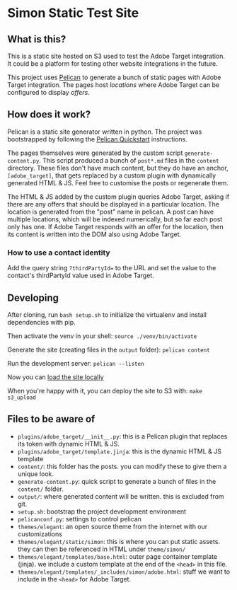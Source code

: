 # Simon Static Test Site

## What is this?

This is a static site hosted on S3 used to test the Adobe Target integration.
It could be a platform for testing other website integrations in the future.

This project uses [Pelican](https://github.com/getpelican/pelican) to generate a
bunch of static pages with Adobe Target integration.  The pages host *locations*
where Adobe Target can be configured to display *offers*.

## How does it work?

Pelican is a static site generator written in python.  The project was 
bootstrapped by following the 
[Pelican Quickstart](https://docs.getpelican.com/en/stable/quickstart.html)
instructions.
 
The pages themselves were generated by the custom script `generate-content.py`.
This script produced a bunch of `post*.md` files in the `content` directory. 
These files don't have much content, but they do have an anchor, 
`[adobe_target]`, that gets replaced by a custom plugin with dynamically 
generated HTML & JS.  Feel free to customise the posts or regenerate them.

The HTML & JS added by the custom plugin queries Adobe Target, asking if there
are any offers that should be displayed in a particular location.  The location
is generated from the "post" name in pelican.  A post can have multiple 
locations, which will be indexed numerically, but so far each post only has one.
If Adobe Target responds with an offer for the location, then its content is
written into the DOM also using Adobe Target.

### How to use a contact identity

Add the query string `?thirdPartyId=` to the URL and set the value to the
contact's thirdPartyId value used in Adobe Target. 

## Developing

After cloning, run `bash setup.sh` to initialize the virtualenv and install 
dependencies with pip.

Then activate the venv in your shell: `source ./venv/bin/activate`

Generate the site (creating files in the `output` folder): `pelican content`

Run the development server: `pelican --listen`

Now you can [load the site locally](http://localhost:8000)

When you're happy with it, you can deploy the site to S3 with: `make s3_upload`

## Files to be aware of

- `plugins/adobe_target/__init__.py`: this is a Pelican plugin that replaces its
token with dynamic HTML & JS.
- `plugins/adobe_target/template.jinja`: this is the dynamic HTML & JS template
- `content/`: this folder has the posts.  you can modify these to give them a
unique look.
- `generate-content.py`: quick script to generate a bunch of files in the 
`content/` folder.
- `output/`: where generated content will be written. this is excluded from git.
- `setup.sh`: bootstrap the project development environment
- `pelicanconf.py`: settings to control pelican
- `themes/elegant`: an open source theme from the internet with our
customizations
- `themes/elegant/static/simon`: this is where you can put static assets. they
can then be referenced in HTML under `theme/simon/`
- `themes/elegant/templates/base.html`: outer page container template (jinja).
we include a custom template at the end of the `<head>` in this file.
- `themes/elegant/templates/_includes/simon/adobe.html`: stuff we want to 
include in the `<head>` for Adobe Target.